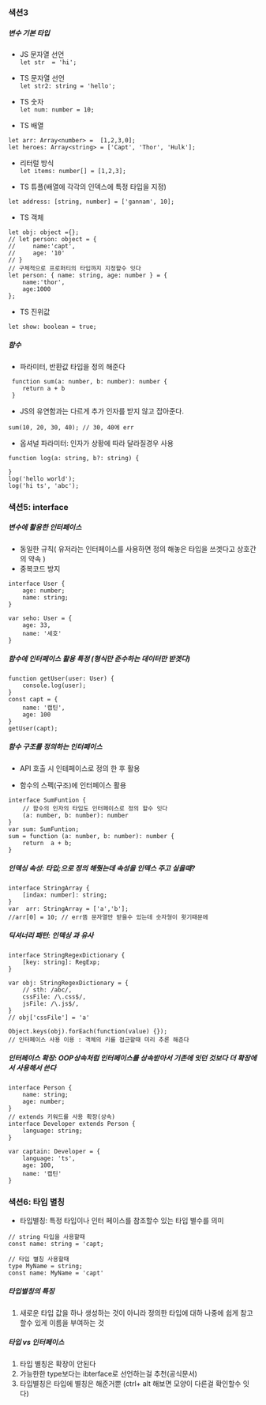### 색션3
##### 변수 기본 타입
- JS 문자열 선언  
```let str  = 'hi';```

- TS 문자열 선언  
```let str2: string = 'hello';```

- TS 숫자  
```let num: number = 10;```

- TS 배열  
```
let arr: Array<number> =  [1,2,3,0];  
let heroes: Array<string> = ['Capt', 'Thor', 'Hulk'];
```

- 리터럴 방식  
```let items: number[] = [1,2,3];```

-  TS 튜플(배열에 각각의 인덱스에 특정 타입을 지정)
```
let address: [string, number] = ['gannam', 10];
```

-  TS 객체
```
let obj: object ={};
// let person: object = {
//     name:'capt',
//     age: '10'
// }
// 구체적으로 프로퍼티의 타입까지 지정할수 잇다
let person: { name: string, age: number } = {
    name:'thor',
    age:1000
};
```

- TS 진위값
```
let show: boolean = true;
```

##### 함수
- 파라미터, 반환값 타입을 정의 해준다
```
 function sum(a: number, b: number): number {
    return a + b
 }
```

- JS의 유연함과는 다르게 추가 인자를 받지 않고 잡아준다.
```
sum(10, 20, 30, 40); // 30, 40에 err
```

- 옵셔널 파라미터: 인자가 상황에 따라 달라질경우 사용
```
function log(a: string, b?: string) {

}
log('hello world');
log('hi ts', 'abc');
```

### 색션5: interface

#####  변수에 활용한 인터페이스 
- 동일한 규칙( 유저라는 인터페이스를 사용하면 정의 해놓은 타입을 쓰겟다고 상호간의 약속 )
- 중복코드 방지
```
interface User {
    age: number;
    name: string;
}

var seho: User = {
    age: 33,
    name: '세호'
}
```

##### 함수에 인터페이스 활용 특정 (형식만 준수하는 데이터만 받겟다)
```
function getUser(user: User) {
    console.log(user);
}
const capt = {
    name: '캡틴',
    age: 100
}
getUser(capt);
```

##### 함수 구조를 정의하는 인터페이스
- API 호출 시 인테페이스로 정의 한 후 활용

- 함수의 스펙(구조)에 인터페이스 활용
```
interface SumFuntion {
    // 함수의 인자의 타입도 인터페이스로 정의 할수 잇다
    (a: number, b: number): number
}
var sum: SumFuntion;
sum = function (a: number, b: number): number {
    return  a + b;
}
```

##### 인덱싱 속성: 타입;으로 정의 해줫는데 속성을 인덱스 주고 싶을때?
```
interface StringArray {
    [indax: number]: string;
}
var  arr: StringArray = ['a','b'];
//arr[0] = 10; // err뜸 문자열만 받을수 있는데 숫자형이 왓기때문에
```

##### 딕셔너리 패턴: 인덱싱 과 유사 
```
interface StringRegexDictionary {
    [key: string]: RegExp;
}

var obj: StringRegexDictionary = {
    // sth: /abc/,
    cssFile: /\.css$/,
    jsFile: /\.js$/,
}
// obj['cssFile'] = 'a'

Object.keys(obj).forEach(function(value) {});
// 인터페이스 사용 이용 : 객체의 키를 접근할때 미리 추론 해준다
```

##### 인터페이스 확장: OOP상속처럼 인터페이스를 상속받아서 기존에 잇던 것보다 더 확장에서 사용해서 쓴다
```
interface Person {
    name: string;
    age: number;
}
// extends 키워드를 사용 확장(상속)
interface Developer extends Person {
    language: string;
}

var captain: Developer = {
    language: 'ts',
    age: 100,
    name: '캡틴'
}
```

### 색션6: 타입 별칭
- 타입별칭: 특정 타입이나 인터 페이스를 참조할수 있는 타입 별수를 의미
```
// string 타입을 사용할때
const name: string = 'capt;

// 타입 별칭 사용할때
type MyName = string;
const name: MyName = 'capt'
```

##### 타입별칭의 특징
1. 새로운 타입 값을 하나 생성하는 것이 아니라 정의한 타입에 대하 나중에 쉽게 참고 할수 있게 이름을 부여하는 것

##### 타입 vs 인터페이스
1. 타입 별칭은 확장이 안된다 
2. 가능한한 type보다는 ibterface로 선언하는걸 추천(공식문서)
3. 타입별칭은 타입에 별칭은 해준거뿐 (ctrl+ alt 해보면 모양이 다른걸 확인할수 잇다) 